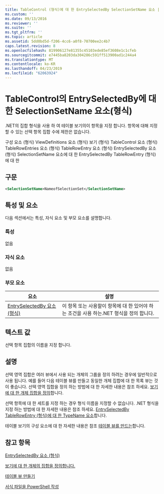 ```yaml
---
title: TableControl (형식)에 대 한 EntrySelectedBy SelectionSetName 요소 | Microsoft Docs
ms.custom: ''
ms.date: 09/13/2016
ms.reviewer: ''
ms.suite: ''
ms.tgt_pltfrm: ''
ms.topic: article
ms.assetid: 5dd0bd5d-f206-4cc6-a0f8-70700ee2c4b7
caps.latest.revision: 8
ms.openlocfilehash: 819906127e81355c45103ede85ef3608e1c1cfeb
ms.sourcegitcommit: e7445ba8203da304286c591ff513900ad1c244a4
ms.translationtype: MT
ms.contentlocale: ko-KR
ms.lasthandoff: 04/23/2019
ms.locfileid: "62063924"
---
```

# <a name="selectionsetname-element-for-entryselectedby-for-tablecontrol-format"></a>TableControl의 EntrySelectedBy에 대한 SelectionSetName 요소(형식)

.NET의 집합 형식을 사용 하 여 테이블 보기의이 항목을 지정 합니다. 항목에 대해 지정할 수 있는 선택 항목 집합 수에 제한은 없습니다.

구성 요소 (형식) ViewDefinitions 요소 (형식) 보기 (형식) TableControl 요소 (형식) TableRowEntries 요소 (형식) TableRowEntry 요소 (형식) EntrySelectedBy 요소 (형식) SelectionSetName 요소에 대 한 EntrySelectedBy TableRowEntry (형식)에 대 한

## <a name="syntax"></a>구문

```xml
<SelectionSetName>NameofSelectionSet</SelectionSetName>
```

## <a name="attributes-and-elements"></a>특성 및 요소

다음 섹션에서는 특성, 자식 요소 및 부모 요소를 설명합니다.

### <a name="attributes"></a>특성

없음

### <a name="child-elements"></a>자식 요소

없음

### <a name="parent-elements"></a>부모 요소

|요소|설명|
|-------------|-----------------|
|[EntrySelectedBy 요소 (형식)](./entryselectedby-element-for-tablerowentry-for-tablecontrol-format.md)|이 항목 또는 사용할이 항목에 대 한 있어야 하는 조건을 사용 하는.NET 형식을 정의 합니다.|

## <a name="text-value"></a>텍스트 값

선택 항목 집합의 이름을 지정 합니다.

## <a name="remarks"></a>설명

선택 영역 집합은 여러 뷰에서 사용 되는 개체의 그룹을 정의 하려는 경우에 일반적으로 사용 됩니다. 예를 들어 다음 테이블 뷰를 만들고 동일한 개체 집합에 대 한 목록 뷰는 것이 좋습니다. 선택 영역 집합을 정의 하는 방법에 대 한 자세한 내용은 참조 하세요. [보기에 대 한 개체 집합을 정의](./defining-selection-sets.md)합니다.

선택 항목에 대 한 세트를 지정 하는 경우 형식 이름을 지정할 수 없습니다. .NET 형식을 지정 하는 방법에 대 한 자세한 내용은 참조 하세요. [EntrySelectedBy TableRowEntry (형식)에 대 한 TypeName 요소](./typename-element-for-entryselectedby-for-tablecontrol-format.md)합니다.

테이블 보기의 구성 요소에 대 한 자세한 내용은 참조 [테이블 뷰를 만드는](./creating-a-table-view.md)합니다.

## <a name="see-also"></a>참고 항목

[EntrySelectedBy 요소 (형식)](./entryselectedby-element-for-tablerowentry-for-tablecontrol-format.md)

[보기에 대 한 개체의 집합을 정의합니다.](./defining-selection-sets.md)

[테이블 뷰 만들기](./creating-a-table-view.md)

[서식 파일을 PowerShell 작성](./writing-a-powershell-formatting-file.md)
